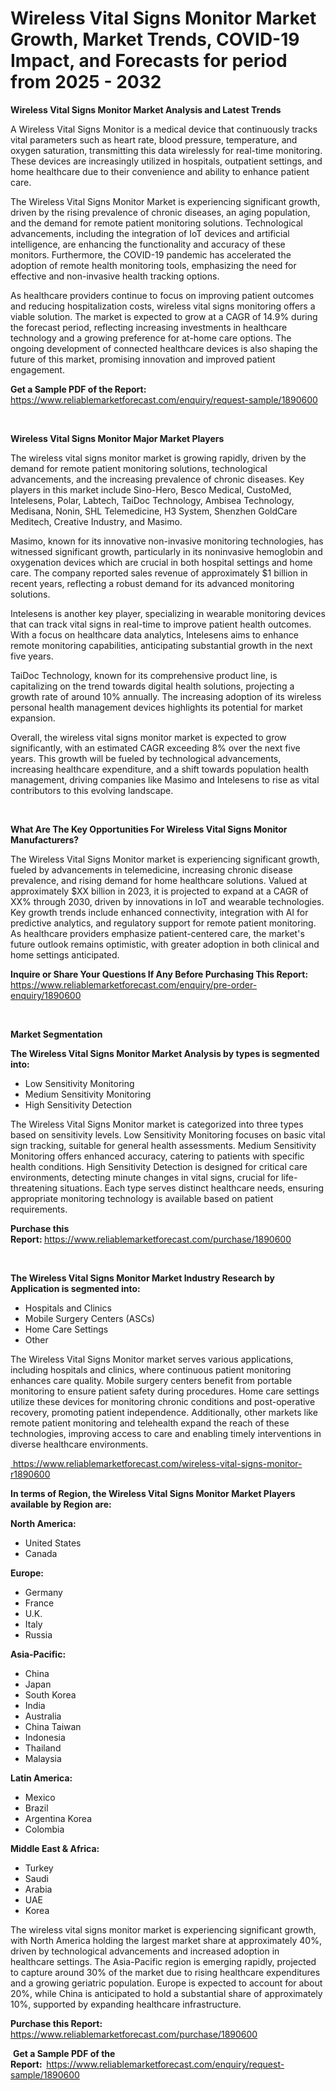 <p><h1>Wireless Vital Signs Monitor Market Growth, Market Trends, COVID-19 Impact, and Forecasts for period from 2025 - 2032</h1></p><p><strong>Wireless Vital Signs Monitor Market Analysis and Latest Trends</strong></p>
<p><p>A Wireless Vital Signs Monitor is a medical device that continuously tracks vital parameters such as heart rate, blood pressure, temperature, and oxygen saturation, transmitting this data wirelessly for real-time monitoring. These devices are increasingly utilized in hospitals, outpatient settings, and home healthcare due to their convenience and ability to enhance patient care. </p><p>The Wireless Vital Signs Monitor Market is experiencing significant growth, driven by the rising prevalence of chronic diseases, an aging population, and the demand for remote patient monitoring solutions. Technological advancements, including the integration of IoT devices and artificial intelligence, are enhancing the functionality and accuracy of these monitors. Furthermore, the COVID-19 pandemic has accelerated the adoption of remote health monitoring tools, emphasizing the need for effective and non-invasive health tracking options.</p><p>As healthcare providers continue to focus on improving patient outcomes and reducing hospitalization costs, wireless vital signs monitoring offers a viable solution. The market is expected to grow at a CAGR of 14.9% during the forecast period, reflecting increasing investments in healthcare technology and a growing preference for at-home care options. The ongoing development of connected healthcare devices is also shaping the future of this market, promising innovation and improved patient engagement.</p></p>
<p><strong>Get a Sample PDF of the Report:&nbsp;</strong> <a href="https://www.reliablemarketforecast.com/enquiry/request-sample/1890600?utm_campaign=2457&utm_medium=2&utm_source=Github&utm_content=ia&utm_term=13042025&utm_id=wireless-vital-signs-monitor">https://www.reliablemarketforecast.com/enquiry/request-sample/1890600</a></p>
<p>&nbsp;</p>
<p><strong>Wireless Vital Signs Monitor Major Market Players</strong></p>
<p><p>The wireless vital signs monitor market is growing rapidly, driven by the demand for remote patient monitoring solutions, technological advancements, and the increasing prevalence of chronic diseases. Key players in this market include Sino-Hero, Besco Medical, CustoMed, Intelesens, Polar, Labtech, TaiDoc Technology, Ambisea Technology, Medisana, Nonin, SHL Telemedicine, H3 System, Shenzhen GoldCare Meditech, Creative Industry, and Masimo.</p><p>Masimo, known for its innovative non-invasive monitoring technologies, has witnessed significant growth, particularly in its noninvasive hemoglobin and oxygenation devices which are crucial in both hospital settings and home care. The company reported sales revenue of approximately $1 billion in recent years, reflecting a robust demand for its advanced monitoring solutions.</p><p>Intelesens is another key player, specializing in wearable monitoring devices that can track vital signs in real-time to improve patient health outcomes. With a focus on healthcare data analytics, Intelesens aims to enhance remote monitoring capabilities, anticipating substantial growth in the next five years.</p><p>TaiDoc Technology, known for its comprehensive product line, is capitalizing on the trend towards digital health solutions, projecting a growth rate of around 10% annually. The increasing adoption of its wireless personal health management devices highlights its potential for market expansion.</p><p>Overall, the wireless vital signs monitor market is expected to grow significantly, with an estimated CAGR exceeding 8% over the next five years. This growth will be fueled by technological advancements, increasing healthcare expenditure, and a shift towards population health management, driving companies like Masimo and Intelesens to rise as vital contributors to this evolving landscape.</p></p>
<p>&nbsp;</p>
<p><strong>What Are The Key Opportunities For Wireless Vital Signs Monitor Manufacturers?</strong></p>
<p><p>The Wireless Vital Signs Monitor market is experiencing significant growth, fueled by advancements in telemedicine, increasing chronic disease prevalence, and rising demand for home healthcare solutions. Valued at approximately $XX billion in 2023, it is projected to expand at a CAGR of XX% through 2030, driven by innovations in IoT and wearable technologies. Key growth trends include enhanced connectivity, integration with AI for predictive analytics, and regulatory support for remote patient monitoring. As healthcare providers emphasize patient-centered care, the market's future outlook remains optimistic, with greater adoption in both clinical and home settings anticipated.</p></p>
<p><strong>Inquire or Share Your Questions If Any Before Purchasing This Report:</strong> <a href="https://www.reliablemarketforecast.com/enquiry/pre-order-enquiry/1890600?utm_campaign=2457&utm_medium=2&utm_source=Github&utm_content=ia&utm_term=13042025&utm_id=wireless-vital-signs-monitor">https://www.reliablemarketforecast.com/enquiry/pre-order-enquiry/1890600</a></p>
<p>&nbsp;</p>
<p><strong>Market Segmentation</strong></p>
<p><strong>The Wireless Vital Signs Monitor Market Analysis by types is segmented into:</strong></p>
<p><ul><li>Low Sensitivity Monitoring</li><li>Medium Sensitivity Monitoring</li><li>High Sensitivity Detection</li></ul></p>
<p><p>The Wireless Vital Signs Monitor market is categorized into three types based on sensitivity levels. Low Sensitivity Monitoring focuses on basic vital sign tracking, suitable for general health assessments. Medium Sensitivity Monitoring offers enhanced accuracy, catering to patients with specific health conditions. High Sensitivity Detection is designed for critical care environments, detecting minute changes in vital signs, crucial for life-threatening situations. Each type serves distinct healthcare needs, ensuring appropriate monitoring technology is available based on patient requirements.</p></p>
<p><strong>Purchase this Report:&nbsp;</strong><a href="https://www.reliablemarketforecast.com/purchase/1890600?utm_campaign=2457&utm_medium=2&utm_source=Github&utm_content=ia&utm_term=13042025&utm_id=wireless-vital-signs-monitor">https://www.reliablemarketforecast.com/purchase/1890600</a></p>
<p>&nbsp;</p>
<p><strong>The Wireless Vital Signs Monitor Market Industry Research by Application is segmented into:</strong></p>
<p><ul><li>Hospitals and Clinics</li><li>Mobile Surgery Centers (ASCs)</li><li>Home Care Settings</li><li>Other</li></ul></p>
<p><p>The Wireless Vital Signs Monitor market serves various applications, including hospitals and clinics, where continuous patient monitoring enhances care quality. Mobile surgery centers benefit from portable monitoring to ensure patient safety during procedures. Home care settings utilize these devices for monitoring chronic conditions and post-operative recovery, promoting patient independence. Additionally, other markets like remote patient monitoring and telehealth expand the reach of these technologies, improving access to care and enabling timely interventions in diverse healthcare environments.</p></p>
<p><a href="https://www.reliablemarketforecast.com/wireless-vital-signs-monitor-r1890600?utm_campaign=2457&utm_medium=2&utm_source=Github&utm_content=ia&utm_term=13042025&utm_id=wireless-vital-signs-monitor">&nbsp;https://www.reliablemarketforecast.com/wireless-vital-signs-monitor-r1890600</a></p>
<p><strong>In terms of Region, the Wireless Vital Signs Monitor Market Players available by Region are:</strong></p>
<p>
    <p> <strong> North America: </strong>
        <ul>
            <li>United States</li>
            <li>Canada</li>
        </ul>
        </p> 
    <p> <strong> Europe: </strong>
        <ul>
            <li>Germany</li>
            <li>France</li>
            <li>U.K.</li>
            <li>Italy</li>
            <li>Russia</li>
        </ul>
        </p> 
    <p> <strong> Asia-Pacific: </strong>
        <ul>
            <li>China</li>
            <li>Japan</li>
            <li>South Korea</li>
            <li>India</li>
            <li>Australia</li>
            <li>China Taiwan</li>
            <li>Indonesia</li>
            <li>Thailand</li>
            <li>Malaysia</li>
        </ul>
        </p> 
    <p> <strong> Latin America: </strong>
        <ul>
            <li>Mexico</li>
            <li>Brazil</li>
            <li>Argentina Korea</li>
            <li>Colombia</li>
        </ul>
        </p> 
    <p> <strong> Middle East & Africa: </strong>
        <ul>
            <li>Turkey</li>
            <li>Saudi</li>
            <li>Arabia</li>
            <li>UAE</li>
            <li>Korea</li>
        </ul>
    </p>
    </p>
<p><p>The wireless vital signs monitor market is experiencing significant growth, with North America holding the largest market share at approximately 40%, driven by technological advancements and increased adoption in healthcare settings. The Asia-Pacific region is emerging rapidly, projected to capture around 30% of the market due to rising healthcare expenditures and a growing geriatric population. Europe is expected to account for about 20%, while China is anticipated to hold a substantial share of approximately 10%, supported by expanding healthcare infrastructure.</p></p>
<p><strong>Purchase this Report: </strong><a href="https://www.reliablemarketforecast.com/purchase/1890600?utm_campaign=2457&utm_medium=2&utm_source=Github&utm_content=ia&utm_term=13042025&utm_id=wireless-vital-signs-monitor">https://www.reliablemarketforecast.com/purchase/1890600</a></p>
<p>&nbsp;<strong>Get a Sample PDF of the Report:&nbsp;&nbsp;</strong><a href="https://www.reliablemarketforecast.com/enquiry/request-sample/1890600?utm_campaign=2457&utm_medium=2&utm_source=Github&utm_content=ia&utm_term=13042025&utm_id=wireless-vital-signs-monitor">https://www.reliablemarketforecast.com/enquiry/request-sample/1890600</a></p>
<p><strong></strong></p>
<p><p></p><p></p><p></p></p>